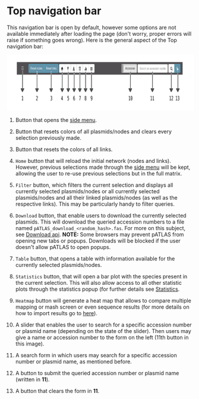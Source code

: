# Top navigation bar

This navigation bar is open by default, however some options are not
available immediately after loading the page (don't worry, proper errors
will raise if something goes wrong). Here is the general aspect of the
Top navigation bar:

<img width="900" height="150" src="gitbook/images/topbar.png" alt="topbar"/>


1. Button that opens the [side menu](Sidebar.md).

2. Button that resets colors of all plasmids/nodes and clears every selection
previously made.

3. Button that resets the colors of all links.

4. `Home` button that will reload the initial network (nodes and links).
However, previous selections made through the [side menu](Sidebar.md)
will be kept, allowing the user to re-use previous selections but in
the full matrix.

5. `Filter` button, which filters the current selection and displays
all currently selected plasmids/nodes or all currently selected
plasmids/nodes and all their linked plasmids/nodes (as well as the
respective links). This may be particularly handy to filter queries.

6. `Download` button, that enable users to download the currently
selected plasmids. This will download the queried accession numbers to
a file named `pATLAS_download_<random_hash>.fas`. For more on this
subject, see [Download api](download_api.md). **NOTE:** Some browsers
may prevent pATLAS from opening new tabs or popups. Downloads will be
blocked if the user doesn't allow pATLAS to open popups.

7. `Table` button, that opens a table with information available for the
currently selected plasmids/nodes.

8. `Statistics` button, that will open a bar plot with the species
present in the current selection. This will also allow access to all
other statistic plots through the statistics popup (for further details
see [Statistics](Statistics.md).

9. `Heatmap` button will generate a heat map that allows to compare
multiple mapping or mash screen or even sequence results (for more
details on how to import results go to [here](Import.md)).

10. A slider that enables the user to search for a specific accession
number or plasmid name (depending on the state of the slider). Then
users may give a name or accession number to the form on the left (11th
button in this image).

11. A search form in which users may search for a specific accession number or
plasmid name, as mentioned before.

12. A button to submit the queried accession number or plasmid name
(written in **11**).

13. A button that clears the form in **11**.
